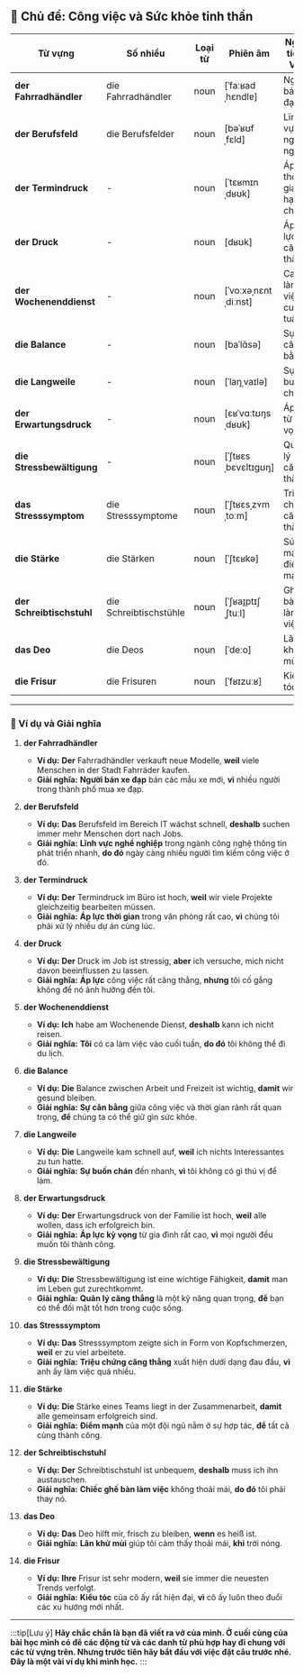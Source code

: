 ## **💼 Chủ đề: Công việc và Sức khỏe tinh thần**

|**Từ vựng**|**Số nhiều**|**Loại từ**|**Phiên âm**|**Nghĩa tiếng Việt**|
|---|---|---|---|---|
|**der Fahrradhändler**|die Fahrradhändler|noun|[ˈfaːʁadˌhɛndlɐ]|Người bán xe đạp|
|**der Berufsfeld**|die Berufsfelder|noun|[bəˈʁʊfˌfɛld]|Lĩnh vực nghề nghiệp|
|**der Termindruck**|-|noun|[ˈtɛʁmɪnˌdʁʊk]|Áp lực thời gian, hạn chót|
|**der Druck**|-|noun|[dʁʊk]|Áp lực, sự căng thẳng|
|**der Wochenenddienst**|-|noun|[ˈvoːxəˌnɛntˌdiːnst]|Ca làm việc cuối tuần|
|**die Balance**|-|noun|[baˈlɑ̃sə]|Sự cân bằng|
|**die Langweile**|-|noun|[ˈlaŋˌvaɪlə]|Sự buồn chán|
|**der Erwartungsdruck**|-|noun|[ɛʁˈvɑːtʊŋsˌdʁʊk]|Áp lực từ kỳ vọng|
|**die Stressbewältigung**|-|noun|[ˈʃtʁɛsˌbɛvɛltɪɡʊŋ]|Quản lý căng thẳng|
|**das Stresssymptom**|die Stresssymptome|noun|[ˈʃtʁɛsˌzʏmˌtoːm]|Triệu chứng căng thẳng|
|**die Stärke**|die Stärken|noun|[ˈʃtɛʁkə]|Sức mạnh, điểm mạnh|
|**der Schreibtischstuhl**|die Schreibtischstühle|noun|[ˈʃʁaɪ̯ptɪʃˌʃtuːl]|Ghế bàn làm việc|
|**das Deo**|die Deos|noun|[ˈdeːo]|Lăn khử mùi|
|**die Frisur**|die Frisuren|noun|[ˈfʁɪzuːʁ]|Kiểu tóc|

---

### **📌 Ví dụ và Giải nghĩa**

1. **der Fahrradhändler**
    
    - **Ví dụ:** **Der** Fahrradhändler verkauft neue Modelle, **weil** viele Menschen in der Stadt Fahrräder kaufen.
    - **Giải nghĩa:** **Người bán xe đạp** bán các mẫu xe mới, **vì** nhiều người trong thành phố mua xe đạp.
2. **der Berufsfeld**
    
    - **Ví dụ:** **Das** Berufsfeld im Bereich IT wächst schnell, **deshalb** suchen immer mehr Menschen dort nach Jobs.
    - **Giải nghĩa:** **Lĩnh vực nghề nghiệp** trong ngành công nghệ thông tin phát triển nhanh, **do đó** ngày càng nhiều người tìm kiếm công việc ở đó.
3. **der Termindruck**
    
    - **Ví dụ:** **Der** Termindruck im Büro ist hoch, **weil** wir viele Projekte gleichzeitig bearbeiten müssen.
    - **Giải nghĩa:** **Áp lực thời gian** trong văn phòng rất cao, **vì** chúng tôi phải xử lý nhiều dự án cùng lúc.
4. **der Druck**
    
    - **Ví dụ:** **Der** Druck im Job ist stressig, **aber** ich versuche, mich nicht davon beeinflussen zu lassen.
    - **Giải nghĩa:** **Áp lực** công việc rất căng thẳng, **nhưng** tôi cố gắng không để nó ảnh hưởng đến tôi.
5. **der Wochenenddienst**
    
    - **Ví dụ:** **Ich** habe am Wochenende Dienst, **deshalb** kann ich nicht reisen.
    - **Giải nghĩa:** **Tôi** có ca làm việc vào cuối tuần, **do đó** tôi không thể đi du lịch.
6. **die Balance**
    
    - **Ví dụ:** **Die** Balance zwischen Arbeit und Freizeit ist wichtig, **damit** wir gesund bleiben.
    - **Giải nghĩa:** **Sự cân bằng** giữa công việc và thời gian rảnh rất quan trọng, **để** chúng ta có thể giữ gìn sức khỏe.
7. **die Langweile**
    
    - **Ví dụ:** **Die** Langweile kam schnell auf, **weil** ich nichts Interessantes zu tun hatte.
    - **Giải nghĩa:** **Sự buồn chán** đến nhanh, **vì** tôi không có gì thú vị để làm.
8. **der Erwartungsdruck**
    
    - **Ví dụ:** **Der** Erwartungsdruck von der Familie ist hoch, **weil** alle wollen, dass ich erfolgreich bin.
    - **Giải nghĩa:** **Áp lực kỳ vọng** từ gia đình rất cao, **vì** mọi người đều muốn tôi thành công.
9. **die Stressbewältigung**
    
    - **Ví dụ:** **Die** Stressbewältigung ist eine wichtige Fähigkeit, **damit** man im Leben gut zurechtkommt.
    - **Giải nghĩa:** **Quản lý căng thẳng** là một kỹ năng quan trọng, **để** bạn có thể đối mặt tốt hơn trong cuộc sống.
10. **das Stresssymptom**
    
    - **Ví dụ:** **Das** Stresssymptom zeigte sich in Form von Kopfschmerzen, **weil** er zu viel arbeitete.
    - **Giải nghĩa:** **Triệu chứng căng thẳng** xuất hiện dưới dạng đau đầu, **vì** anh ấy làm việc quá nhiều.
11. **die Stärke**
    
    - **Ví dụ:** **Die** Stärke eines Teams liegt in der Zusammenarbeit, **damit** alle gemeinsam erfolgreich sind.
    - **Giải nghĩa:** **Điểm mạnh** của một đội ngũ nằm ở sự hợp tác, **để** tất cả cùng thành công.
12. **der Schreibtischstuhl**
    
    - **Ví dụ:** **Der** Schreibtischstuhl ist unbequem, **deshalb** muss ich ihn austauschen.
    - **Giải nghĩa:** **Chiếc ghế bàn làm việc** không thoải mái, **do đó** tôi phải thay nó.
13. **das Deo**
    
    - **Ví dụ:** **Das** Deo hilft mir, frisch zu bleiben, **wenn** es heiß ist.
    - **Giải nghĩa:** **Lăn khử mùi** giúp tôi cảm thấy thoải mái, **khi** trời nóng.
14. **die Frisur**
    
    - **Ví dụ:** **Ihre** Frisur ist sehr modern, **weil** sie immer die neuesten Trends verfolgt.
    - **Giải nghĩa:** **Kiểu tóc** của cô ấy rất hiện đại, **vì** cô ấy luôn theo đuổi các xu hướng mới nhất.



---
:::tip[Lưu ý]
**Hãy chắc chắn là bạn đã viết ra vở của mình. Ở cuối cùng của bài học mình có để các động từ và các danh từ phù hợp hay đi chung với các từ vựng trên. Nhưng trước tiên hãy bắt đầu với việc đặt câu trước nhé. Đây là một vài ví dụ khi mình học.**
:::